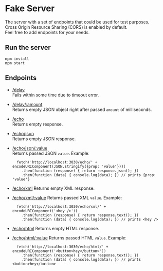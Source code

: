 Fake Server
===========


The server with a set of endpoints that could be used for test purposes.  
Cross Origin Resource Sharing (CORS) is enabled by default.  
Feel free to add endpoints for your needs.


Run the server
--------------

    npm install
    npm start


Endpoints
---------

- [/delay](http://localhost:3030/delay)  
  Fails within some time due to timeout error.  

- [/delay/:amount](http://localhost:3030/delay/1000)  
  Returns empty JSON object right after passed `amount` of milliseconds. 

- [/echo](http://localhost:3030/echo)  
  Returns empty response.

- [/echo/json](http://localhost:3030/echo/json)  
  Returns empty JSON response.
  
- [/echo/json/:value](http://localhost:3030/echo/json/%7B%22prop%22:%22value%22%7D)  
  Returns passed JSON `value`. Example:  
    
        fetch('http://localhost:3030/echo/' + encodeURIComponent(JSON.stringify({prop: 'value'})))
          .then(function (response) { return response.json(); })
          .then(function (data) { console.log(data); }) // prints {prop: 'value'}

- [/echo/xml](http://localhost:3030/echo/xml)
  Returns empty XML response.

- [/echo/xml/:value](http://localhost:3030/echo/xml/%3Chey%20%2F%3E)
  Returns passed XML `value`. Example:  
    
        fetch('http://localhost:3030/echo/xml/' + encodeURIComponent('<hey />'))
          .then(function (response) { return response.text(); })
          .then(function (data) { console.log(data); }) // prints <hey />

- [/echo/html](http://localhost:3030/echo/html)
  Returns empty HTML response.

- [/echo/html/:value](http://localhost:3030/echo/html/%3Cbutton%3Ehey%3C%2Fbutton%3E)
  Returns passed HTML `value`. Example:  
    
        fetch('http://localhost:3030/echo/html/' + encodeURIComponent('<button>hey</button>'))
          .then(function (response) { return response.text(); })
          .then(function (data) { console.log(data); }) // prints <button>hey</button>
